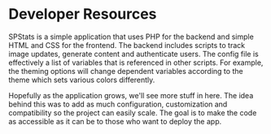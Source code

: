 # Developer Resources
SPStats is a simple application that uses PHP for the backend and simple HTML and CSS for the frontend. The backend includes scripts to track image updates, generate content and authenticate users. The config file is effectively a list of variables that is referenced in other scripts. For example, the theming options will change dependent variables according to the theme which sets various colors differently.

Hopefully as the application grows, we'll see more stuff in here. The idea behind this was to add as much configuration, customization and compatibility so the project can easily scale. The goal is to make the code as accessible as it can be to those who want to deploy the app.
